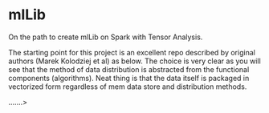 # mlLib
On the path to create mlLib on Spark with Tensor Analysis.

The starting point for this project is an excellent repo described by original authors (Marek Kolodziej et al) as below. The choice is very clear as you will see that the method of data distribution is abstracted from the functional components (algorithms). Neat thing is that the data itself is packaged in vectorized form regardless of mem data store and distribution methods.


.......>
